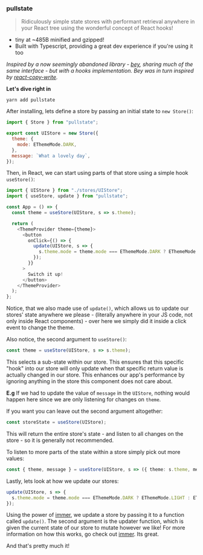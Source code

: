 ### pullstate

> Ridiculously simple state stores with performant retrieval anywhere
in your React tree using the wonderful concept of React hooks!

* tiny at ~485B minified and gzipped!
* Built with Typescript, providing a great dev experience if you're using it too

_Inspired by a now seemingly abandoned library - [bey](https://github.com/jamiebuilds/bey), sharing
much of the same interface - but with a hooks implementation. Bey was in turn inspired by
[react-copy-write](https://github.com/aweary/react-copy-write)._

**Let's dive right in**

```
yarn add pullstate
```

After installing, lets define a store by passing an initial state to `new Store()`:

```javascript
import { Store } from "pullstate";

export const UIStore = new Store({
  theme: {
    mode: EThemeMode.DARK,
  },
  message: `What a lovely day`,
});
```

Then, in React, we can start using parts of that store using a simple hook `useStore()`:

```typescript jsx
import { UIStore } from "./stores/UIStore";
import { useStore, update } from "pullstate";

const App = () => {
  const theme = useStore(UIStore, s => s.theme);

  return (
    <ThemeProvider theme={theme}>
      <button
        onClick={() => {
          update(UIStore, s => {
            s.theme.mode = theme.mode === EThemeMode.DARK ? EThemeMode.LIGHT : EThemeMode.DARK;
          });
        }}
      >
        Switch it up!
      </button>
    </ThemeProvider>
  );
};
```

Notice, that we also made use of `update()`, which allows us to update our stores' state anywhere
we please - (literally anywhere in your JS code, not only inside React components) - over here we simply did it inside a click event to change the theme.

Also notice, the second argument to `useStore()`:

```typescript jsx
const theme = useStore(UIStore, s => s.theme);
```

This selects a sub-state within our store. This ensures that this specific "hook" into
our store will only update when that specific return value is actually
changed in our store. This enhances our app's performance by ignoring anything in the store
this component does not care about.

**E.g** If we had to update the value of `message` in the `UIStore`, nothing would happen here since we are only listening
for changes on `theme`.

If you want you can leave out the second argument altogether:
```typescript
const storeState = useStore(UIStore);
```

This will return the entire store's state - and listen to all changes on the store - so it is generally not recommended.

To listen to more parts of the state within a store simply pick out more values:

```typescript jsx
const { theme, message } = useStore(UIStore, s => ({ theme: s.theme, message: s.message }));
```

Lastly, lets look at how we update our stores:

```typescript jsx
update(UIStore, s => {
  s.theme.mode = theme.mode === EThemeMode.DARK ? EThemeMode.LIGHT : EThemeMode.DARK;
});
```

Using the power of [immer](https://github.com/mweststrate/immer), we update a store by passing
it to a function called `update()`. The second argument is the updater function, which is given
the current state of our store to mutate however we like! For more information on how this works,
go check out [immer](https://github.com/mweststrate/immer). Its great.

And that's pretty much it!